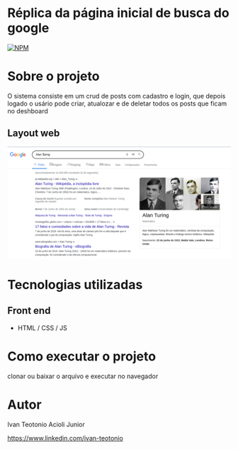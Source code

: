 # Réplica da página inicial de busca do google 
[![NPM](https://img.shields.io/npm/l/react)](https://github.com/ivan-teotonio/App-laravel-vue/blob/main/LICENCE)

# Sobre o projeto

O sistema consiste em um crud de posts com cadastro e login, que depois logado o usário pode criar, atualozar e de deletar todos os posts que ficam no deshboard



## Layout web

![Web_1](https://github.com/ivan-teotonio/pagina-de-busca-do-google/blob/main/img/pagina.png)

# Tecnologias utilizadas

## Front end
- HTML / CSS / JS 



# Como executar o projeto

clonar ou baixar o arquivo e executar no navegador



# Autor

Ivan Teotonio Acioli Junior

https://www.linkedin.com/ivan-teotonio

